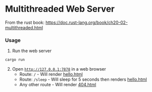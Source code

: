 # Multithreaded Web Server

From the rust book: https://doc.rust-lang.org/book/ch20-02-multithreaded.html

### Usage

1. Run the web server

```bash
cargo run
```

2. Open [`http://127.0.0.1:7878`](http://127.0.0.1:7878/) in a web browser
   - Route: `/` - Will render [hello.html](./hello.html)
   - Route: `/sleep` - Will sleep for 5 seconds then renders [hello.html](./hello.html)
   - Any other route - Will render [404.html](./404.html)
